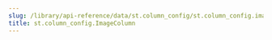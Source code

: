```yaml
---
slug: /library/api-reference/data/st.column_config/st.column_config.imagecolumn
title: st.column_config.ImageColumn
---
```


<Autofunction function="streamlit.column_config.ImageColumn" />
